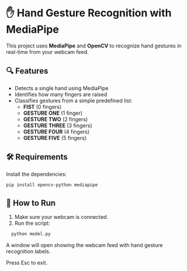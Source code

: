 # ✋ Hand Gesture Recognition with MediaPipe

This project uses **MediaPipe** and **OpenCV** to recognize hand gestures in real-time from your webcam feed.

## 🔍 Features

- Detects a single hand using MediaPipe
- Identifies how many fingers are raised
- Classifies gestures from a simple predefined list:
  - **FIST** (0 fingers)
  - **GESTURE ONE** (1 finger)
  - **GESTURE TWO** (2 fingers)
  - **GESTURE THREE** (3 fingers)
  - **GESTURE FOUR** (4 fingers)
  - **GESTURE FIVE** (5 fingers)

## 🛠️ Requirements

Install the dependencies:

```bash
pip install opencv-python mediapipe
```

## 🚀 How to Run

1. Make sure your webcam is connected.  
2. Run the script:
 ```bash
   python model.py
```
A window will open showing the webcam feed with hand gesture recognition labels.

Press Esc to exit.


